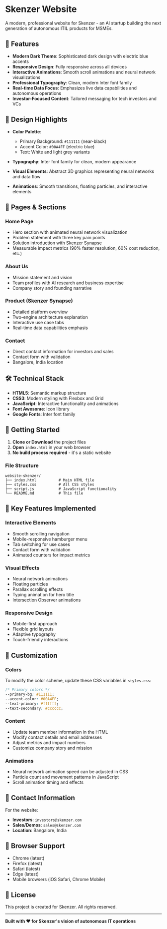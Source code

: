 # Skenzer Website

A modern, professional website for Skenzer - an AI startup building the next generation of autonomous ITIL products for MSMEs.

## 🚀 Features

- **Modern Dark Theme**: Sophisticated dark design with electric blue accents
- **Responsive Design**: Fully responsive across all devices
- **Interactive Animations**: Smooth scroll animations and neural network visualizations
- **Professional Typography**: Clean, modern Inter font family
- **Real-time Data Focus**: Emphasizes live data capabilities and autonomous operations
- **Investor-Focused Content**: Tailored messaging for tech investors and VCs

## 🎨 Design Highlights

- **Color Palette**: 
  - Primary Background: `#111111` (near-black)
  - Accent Color: `#00A4FF` (electric blue)
  - Text: White and light grey variants

- **Typography**: Inter font family for clean, modern appearance
- **Visual Elements**: Abstract 3D graphics representing neural networks and data flow
- **Animations**: Smooth transitions, floating particles, and interactive elements

## 📱 Pages & Sections

### Home Page
- Hero section with animated neural network visualization
- Problem statement with three key pain points
- Solution introduction with Skenzer Synapse
- Measurable impact metrics (90% faster resolution, 60% cost reduction, etc.)

### About Us
- Mission statement and vision
- Team profiles with AI research and business expertise
- Company story and founding narrative

### Product (Skenzer Synapse)
- Detailed platform overview
- Two-engine architecture explanation
- Interactive use case tabs
- Real-time data capabilities emphasis

### Contact
- Direct contact information for investors and sales
- Contact form with validation
- Bangalore, India location

## 🛠️ Technical Stack

- **HTML5**: Semantic markup structure
- **CSS3**: Modern styling with Flexbox and Grid
- **JavaScript**: Interactive functionality and animations
- **Font Awesome**: Icon library
- **Google Fonts**: Inter font family

## 🚀 Getting Started

1. **Clone or Download** the project files
2. **Open** `index.html` in your web browser
3. **No build process required** - it's a static website

### File Structure
```
website-skenzer/
├── index.html          # Main HTML file
├── styles.css          # All CSS styles
├── script.js           # JavaScript functionality
└── README.md           # This file
```

## 🎯 Key Features Implemented

### Interactive Elements
- Smooth scrolling navigation
- Mobile-responsive hamburger menu
- Tab switching for use cases
- Contact form with validation
- Animated counters for impact metrics

### Visual Effects
- Neural network animations
- Floating particles
- Parallax scrolling effects
- Typing animation for hero title
- Intersection Observer animations

### Responsive Design
- Mobile-first approach
- Flexible grid layouts
- Adaptive typography
- Touch-friendly interactions

## 🎨 Customization

### Colors
To modify the color scheme, update these CSS variables in `styles.css`:
```css
/* Primary colors */
--primary-bg: #111111;
--accent-color: #00A4FF;
--text-primary: #ffffff;
--text-secondary: #cccccc;
```

### Content
- Update team member information in the HTML
- Modify contact details and email addresses
- Adjust metrics and impact numbers
- Customize company story and mission

### Animations
- Neural network animation speed can be adjusted in CSS
- Particle count and movement patterns in JavaScript
- Scroll animation timing and effects

## 📧 Contact Information

For the website:
- **Investors**: `investors@skenzer.com`
- **Sales/Demos**: `sales@skenzer.com`
- **Location**: Bangalore, India

## 🔧 Browser Support

- Chrome (latest)
- Firefox (latest)
- Safari (latest)
- Edge (latest)
- Mobile browsers (iOS Safari, Chrome Mobile)

## 📄 License

This project is created for Skenzer. All rights reserved.

---

**Built with ❤️ for Skenzer's vision of autonomous IT operations** 